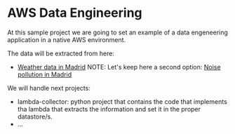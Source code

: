 # AWS Data Engineering

At this sample project we are going to set an example of a data engeneering application in a native AWS environment.

The data will be extracted from here:
* [Weather data in Madrid](https://datos.madrid.es/portal/site/egob/menuitem.c05c1f754a33a9fbe4b2e4b284f1a5a0/?vgnextoid=4985724ec1acd610VgnVCM1000001d4a900aRCRD&vgnextchannel=374512b9ace9f310VgnVCM100000171f5a0aRCRD&vgnextfmt=default)
NOTE: Let's keep here a second option: [Noise pollution in Madrid](https://datos.madrid.es/portal/site/egob/menuitem.c05c1f754a33a9fbe4b2e4b284f1a5a0/?vgnextoid=b8c427a272e4e410VgnVCM2000000c205a0aRCRD&vgnextchannel=374512b9ace9f310VgnVCM100000171f5a0aRCRD&vgnextfmt=default)

We will handle next projects:
* lambda-collector: python project that contains the code that implements tha lambda that extracts the information and set it in the proper datastore/s.
* ...

